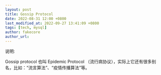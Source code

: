```yaml
---
layout: post
title: Gossip Protocol
date: 2022-08-31 12:00 +0800
last_modified_at: 2022-09-27 13:41:09 +0800
tags: [tech, mysql]
author: fakecore
author_url:
---
```

说明:

Gossip protocol 也叫 Epidemic Protocol （流行病协议），实际上它还有很多别名，比如：“流言算法”、“疫情传播算法”等。



